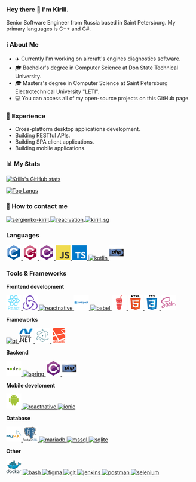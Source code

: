 ### Hey there :wave: I'm Kirill.
Senior Software Engineer from Russia based in Saint Petersburg. 
My primary languages is C++ and C#.

### :information_source: About Me
- :airplane: Currently I'm working on aircraft's engines diagnostics software.
- :mortar_board: Bachelor's degree in Computer Science at Don State Technical University.
- :mortar_board: Masters's degree in Computer Science at Saint Petersburg Electrotechnical University "LETI".
- :computer: You can access all of my open-source projects on this GitHub page.

### :book: Experience
- Cross-platform desktop applications development.
- Building RESTful APIs.
- Building SPA client applications.
- Building mobile applications.

### :bar_chart: My Stats
[![Krills's GitHub stats](https://github-readme-stats.vercel.app/api?username=reactivation&show_icons=true&theme=radical)](https://github.com/anuraghazra/github-readme-stats)

[![Top Langs](https://github-readme-stats.vercel.app/api/top-langs/?username=reactivation&layout=compact&show_icons=true&theme=radical)](https://github.com/anuraghazra/github-readme-stats)

### :incoming_envelope: How to contact me
<p align="left">
  <a href="https://linkedin.com/in/sergienko-kirill" target="blank"
    ><img
      align="center"
      src="https://raw.githubusercontent.com/rahuldkjain/github-profile-readme-generator/master/src/images/icons/Social/linked-in-alt.svg"
      alt="sergienko-kirill"
      height="30"
      width="40"
  />
  </a>
  <a href="https://fb.com/reacivation" target="blank"
    ><img
      align="center"
      src="https://raw.githubusercontent.com/rahuldkjain/github-profile-readme-generator/master/src/images/icons/Social/facebook.svg"
      alt="reacivation"
      height="30"
      width="40"
  />
  </a>
  <a href="https://instagram.com/kirill_sg" target="blank"
    ><img
      align="center"
      src="https://raw.githubusercontent.com/rahuldkjain/github-profile-readme-generator/master/src/images/icons/Social/instagram.svg"
      alt="kirill_sg"
      height="30"
      width="40"
  />
  </a>
</p>

### Languages
<p align="left">
  <a href="https://www.cprogramming.com/" target="_blank">
    <img
      src="https://raw.githubusercontent.com/devicons/devicon/master/icons/c/c-original.svg"
      alt="c"
      width="40"
      height="40"
    />
  </a>
  <a href="https://www.w3schools.com/cpp/" target="_blank">
    <img
      src="https://raw.githubusercontent.com/devicons/devicon/master/icons/cplusplus/cplusplus-original.svg"
      alt="cplusplus"
      width="40"
      height="40"
    />
  </a>
  <a href="https://www.w3schools.com/cs/" target="_blank">
    <img
      src="https://raw.githubusercontent.com/devicons/devicon/master/icons/csharp/csharp-original.svg"
      alt="csharp"
      width="40"
      height="40"
    />
  </a>
  <a
    href="https://developer.mozilla.org/en-US/docs/Web/JavaScript"
    target="_blank"
  >
    <img
      src="https://raw.githubusercontent.com/devicons/devicon/master/icons/javascript/javascript-original.svg"
      alt="javascript"
      width="40"
      height="40"
    />
  </a>
  <a href="https://www.typescriptlang.org/" target="_blank">
    <img
      src="https://raw.githubusercontent.com/devicons/devicon/master/icons/typescript/typescript-original.svg"
      alt="typescript"
      width="40"
      height="40"
    />
  </a>
  <a href="https://kotlinlang.org" target="_blank">
    <img
      src="https://www.vectorlogo.zone/logos/kotlinlang/kotlinlang-icon.svg"
      alt="kotlin"
      width="40"
      height="40"
    />
  </a>
  <a href="https://www.php.net" target="_blank">
      <img
        src="https://raw.githubusercontent.com/devicons/devicon/master/icons/php/php-original.svg"
        alt="php"
        width="40"
        height="40"
      />
    </a>
</p>

### Tools & Frameworks

**Frontend development**
<p align="left">
  <a href="https://reactjs.org/" target="_blank">
    <img
      src="https://raw.githubusercontent.com/devicons/devicon/master/icons/react/react-original-wordmark.svg"
      alt="react"
      width="40"
      height="40"
    />
  </a>
  <a href="https://redux.js.org" target="_blank">
    <img
      src="https://raw.githubusercontent.com/devicons/devicon/master/icons/redux/redux-original.svg"
      alt="redux"
      width="40"
      height="40"
    />
  </a>
  <a href="https://reactnative.dev/" target="_blank">
    <img
      src="https://reactnative.dev/img/header_logo.svg"
      alt="reactnative"
      width="40"
      height="40"
    />
  </a>
  <a href="https://webpack.js.org" target="_blank">
    <img
      src="https://raw.githubusercontent.com/devicons/devicon/d00d0969292a6569d45b06d3f350f463a0107b0d/icons/webpack/webpack-original-wordmark.svg"
      alt="webpack"
      width="40"
      height="40"
    />
  </a>
  <a href="https://babeljs.io/" target="_blank">
    <img
      src="https://www.vectorlogo.zone/logos/babeljs/babeljs-icon.svg"
      alt="babel"
      width="40"
      height="40"
    />
  </a>
  <a href="https://gulpjs.com" target="_blank">
    <img
      src="https://raw.githubusercontent.com/devicons/devicon/master/icons/gulp/gulp-plain.svg"
      alt="gulp"
      width="40"
      height="40"
    />
  </a>
  <a href="https://www.w3.org/html/" target="_blank">
    <img
      src="https://raw.githubusercontent.com/devicons/devicon/master/icons/html5/html5-original-wordmark.svg"
      alt="html5"
      width="40"
      height="40"
    />
  </a>
  <a href="https://www.w3schools.com/css/" target="_blank">
    <img
      src="https://raw.githubusercontent.com/devicons/devicon/master/icons/css3/css3-original-wordmark.svg"
      alt="css3"
      width="40"
      height="40"
    />
  </a>
  <a href="https://sass-lang.com" target="_blank">
    <img
      src="https://raw.githubusercontent.com/devicons/devicon/master/icons/sass/sass-original.svg"
      alt="sass"
      width="40"
      height="40"
    />
  </a>
</p>

**Frameworks**
<p align="left">
  <a href="https://www.qt.io/" target="_blank">
    <img
      src="https://upload.wikimedia.org/wikipedia/commons/0/0b/Qt_logo_2016.svg"
      alt="qt"
      width="40"
      height="40"
    />
  </a>
  <a href="https://dotnet.microsoft.com/" target="_blank">
    <img
      src="https://raw.githubusercontent.com/devicons/devicon/master/icons/dot-net/dot-net-original-wordmark.svg"
      alt="dotnet"
      width="40"
      height="40"
    />
  </a>
  <a href="https://www.electronjs.org" target="_blank">
    <img
      src="https://raw.githubusercontent.com/devicons/devicon/master/icons/electron/electron-original.svg"
      alt="electron"
      width="40"
      height="40"
    />
  </a>
  <a href="https://laravel.com/" target="_blank">
    <img
      src="https://raw.githubusercontent.com/devicons/devicon/master/icons/laravel/laravel-plain-wordmark.svg"
      alt="laravel"
      width="40"
      height="40"
    />
  </a>
  </p>
  
**Backend**
<p align="left">
    <a href="https://nodejs.org" target="_blank">
      <img
        src="https://raw.githubusercontent.com/devicons/devicon/master/icons/nodejs/nodejs-original-wordmark.svg"
        alt="nodejs"
        width="40"
        height="40"
      />
    </a>
    <a href="https://spring.io/" target="_blank">
      <img
        src="https://www.vectorlogo.zone/logos/springio/springio-icon.svg"
        alt="spring"
        width="40"
        height="40"
      />
    </a>
    <a href="https://www.w3schools.com/cs/" target="_blank">
      <img
        src="https://raw.githubusercontent.com/devicons/devicon/master/icons/csharp/csharp-original.svg"
        alt="csharp"
        width="40"
        height="40"
      />
    </a>
    <a href="https://www.php.net" target="_blank">
      <img
        src="https://raw.githubusercontent.com/devicons/devicon/master/icons/php/php-original.svg"
        alt="php"
        width="40"
        height="40"
      />
    </a>
</p>

**Mobile develoment**
<p align="left">
  <a href="https://developer.android.com" target="_blank">
    <img
      src="https://raw.githubusercontent.com/devicons/devicon/master/icons/android/android-original-wordmark.svg"
      alt="android"
      width="40"
      height="40"
    />
  </a>
  <a href="https://reactnative.dev/" target="_blank">
    <img
      src="https://reactnative.dev/img/header_logo.svg"
      alt="reactnative"
      width="40"
      height="40"
    />
  </a>
  <a href="https://ionicframework.com" target="_blank">
    <img
      src="https://upload.wikimedia.org/wikipedia/commons/d/d1/Ionic_Logo.svg"
      alt="ionic"
      width="40"
      height="40"
    />
  </a>
</p>

**Database**
<p align="left">
  <a href="https://www.mysql.com/" target="_blank">
    <img
      src="https://raw.githubusercontent.com/devicons/devicon/master/icons/mysql/mysql-original-wordmark.svg"
      alt="mysql"
      width="40"
      height="40"
    />
  </a>
  <a href="https://www.postgresql.org" target="_blank">
    <img
      src="https://raw.githubusercontent.com/devicons/devicon/master/icons/postgresql/postgresql-original-wordmark.svg"
      alt="postgresql"
      width="40"
      height="40"
    />
  </a>
  <a href="https://mariadb.org/" target="_blank">
    <img
      src="https://www.vectorlogo.zone/logos/mariadb/mariadb-icon.svg"
      alt="mariadb"
      width="40"
      height="40"
    />
  </a>
  <a href="https://www.microsoft.com/en-us/sql-server" target="_blank">
    <img
      src="https://www.svgrepo.com/show/303229/microsoft-sql-server-logo.svg"
      alt="mssql"
      width="40"
      height="40"
    />
  </a>
  <a href="https://www.sqlite.org/" target="_blank">
    <img
      src="https://www.vectorlogo.zone/logos/sqlite/sqlite-icon.svg"
      alt="sqlite"
      width="40"
      height="40"
    />
  </a>
</p>

**Other**
<p align="left">
  <a href="https://www.docker.com/" target="_blank">
    <img
      src="https://raw.githubusercontent.com/devicons/devicon/master/icons/docker/docker-original-wordmark.svg"
      alt="docker"
      width="40"
      height="40"
    />
  </a>
  <a href="https://www.gnu.org/software/bash/" target="_blank">
    <img
      src="https://www.vectorlogo.zone/logos/gnu_bash/gnu_bash-icon.svg"
      alt="bash"
      width="40"
      height="40"
    />
  </a>
  <a href="https://www.figma.com/" target="_blank">
    <img
      src="https://www.vectorlogo.zone/logos/figma/figma-icon.svg"
      alt="figma"
      width="40"
      height="40"
    />
  </a>
  <a href="https://git-scm.com/" target="_blank">
    <img
      src="https://www.vectorlogo.zone/logos/git-scm/git-scm-icon.svg"
      alt="git"
      width="40"
      height="40"
    />
  </a>
  <a href="https://www.jenkins.io" target="_blank">
    <img
      src="https://www.vectorlogo.zone/logos/jenkins/jenkins-icon.svg"
      alt="jenkins"
      width="40"
      height="40"
    />
  </a>
  <a href="https://postman.com" target="_blank">
    <img
      src="https://www.vectorlogo.zone/logos/getpostman/getpostman-icon.svg"
      alt="postman"
      width="40"
      height="40"
    />
  </a>
  <a href="https://www.selenium.dev" target="_blank">
    <img
      src="https://raw.githubusercontent.com/detain/svg-logos/780f25886640cef088af994181646db2f6b1a3f8/svg/selenium-logo.svg"
      alt="selenium"
      width="40"
      height="40"
    />
  </a>
</p>
